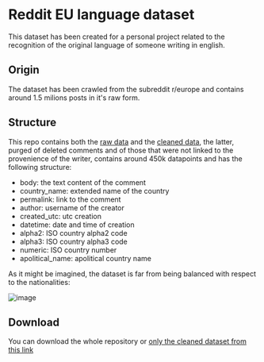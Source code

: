 # Reddit EU language dataset
This dataset has been created for a personal project related to the recognition of the original language of someone writing in english.

## Origin
The dataset has been crawled from the subreddit r/europe and contains around 1.5 milions posts in it's raw form.

## Structure

This repo contains both the [raw data](https://github.com/Tsadoq/Reddit_EU_language_dataset/tree/main/data) and the [cleaned data](https://github.com/Tsadoq/Reddit_EU_language_dataset/tree/main/cleaned_data), the latter, purged of deleted comments and of those that were not linked to the provenience of the writer, contains around 450k datapoints and has the following structure:

* body: the text content of the comment
* country_name: extended name of the country
* permalink: link to the comment
* author: username of the creator
* created_utc: utc creation 
* datetime: date and time of creation
* alpha2: ISO country alpha2 code
* alpha3: ISO country alpha3 code
* numeric: ISO country number
* apolitical_name: apolitical country name

As it might be imagined, the dataset is far from being balanced with respect to the nationalities:

![image](https://user-images.githubusercontent.com/28503469/131318115-0eafb47b-8898-4f36-b1d1-8216308668ea.png)

## Download
You can download the whole repository or [only the cleaned dataset from this link](https://downgit.github.io/#/home?url=https://github.com/Tsadoq/Reddit_EU_language_dataset/tree/main/cleaned_data)
